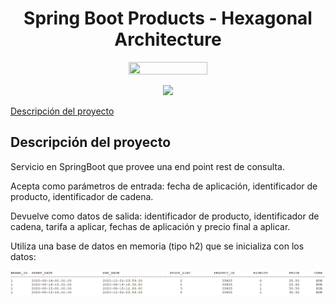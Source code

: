 <h1 align="center"> Spring Boot Products - Hexagonal Architecture </h1>

<p align="center">
  <img width="50%" height="50%" src="https://miro.medium.com/v2/resize:fit:761/1*9A0lTCXhJma8-gSISbzKrA.png" />
</p>

<p align="center">
   <img src="https://img.shields.io/badge/Status-En_desarrollo-green"/>
</p>

[Descripción del proyecto](#descripción-del-proyecto)


## Descripción del proyecto
Servicio en SpringBoot que provee una end point rest de consulta.

Acepta como parámetros de entrada: fecha de aplicación, identificador de producto, identificador de cadena.

Devuelve como datos de salida: identificador de producto, identificador de cadena, tarifa a aplicar, fechas de aplicación y precio final a aplicar.

Utiliza una base de datos en memoria (tipo h2) que se inicializa con los datos:

![img.png](img.png)

